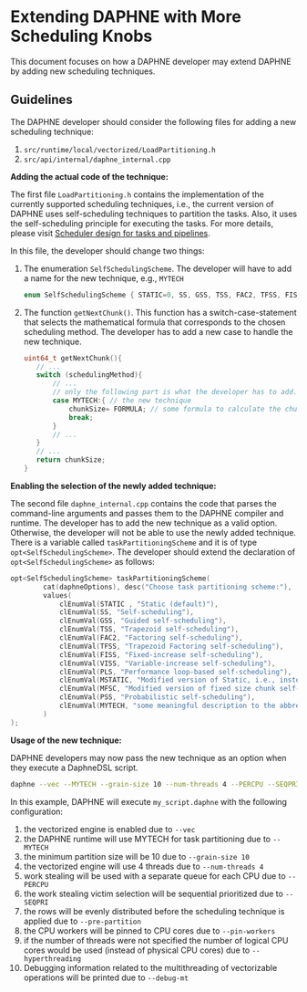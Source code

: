 <!--
Copyright 2021 The DAPHNE Consortium

Licensed under the Apache License, Version 2.0 (the "License");
you may not use this file except in compliance with the License.
You may obtain a copy of the License at

    http://www.apache.org/licenses/LICENSE-2.0

Unless required by applicable law or agreed to in writing, software
distributed under the License is distributed on an "AS IS" BASIS,
WITHOUT WARRANTIES OR CONDITIONS OF ANY KIND, either express or implied.
See the License for the specific language governing permissions and
limitations under the License.
-->

# Extending DAPHNE with More Scheduling Knobs

This document focuses on how a DAPHNE developer may extend DAPHNE by adding new scheduling techniques.

## Guidelines

The DAPHNE developer should consider the following files for adding a new scheduling technique:

1. `src/runtime/local/vectorized/LoadPartitioning.h`
1. `src/api/internal/daphne_internal.cpp`

**Adding the actual code of the technique:**

The first file `LoadPartitioning.h` contains the implementation of the currently supported scheduling techniques, i.e., the current version of DAPHNE uses self-scheduling techniques to partition the tasks. Also, it uses the self-scheduling principle for executing the tasks.
For more details, please visit [Scheduler design for tasks and pipelines](https://daphne-eu.eu/wp-content/uploads/2021/11/Deliverable-5.1-fin.pdf).

In this file, the developer should change two things:

1. The enumeration `SelfSchedulingScheme`. The developer will have to add a name for the new technique, e.g., `MYTECH`

    ```cpp
    enum SelfSchedulingScheme { STATIC=0, SS, GSS, TSS, FAC2, TFSS, FISS, VISS, PLS, MSTATIC, MFSC, PSS, MYTECH };
    ```

1. The function `getNextChunk()`. This function has a switch-case-statement that selects the mathematical formula that corresponds to the chosen scheduling method. The developer has to add a new case to handle the new technique.

    ```cpp
    uint64_t getNextChunk(){
       // ...
       switch (schedulingMethod){
           // ...
           // only the following part is what the developer has to add. The rest remains the same
           case MYTECH:{ // the new technique
               chunkSize= FORMULA; // some formula to calculate the chunk size (partition size)
               break; 
           }
           // ...
       }
       // ...
       return chunkSize;
    }
    ```

**Enabling the selection of the newly added technique:**

The second file `daphne_internal.cpp` contains the code that parses the command-line arguments and passes them to the DAPHNE compiler and runtime. The developer has to add the new technique as a valid option. Otherwise, the developer will not be able to use the newly added technique.
There is a variable called `taskPartitioningScheme` and it is of type `opt<SelfSchedulingScheme>`.
The developer should extend the declaration of `opt<SelfSchedulingScheme>` as follows:

```cpp
opt<SelfSchedulingScheme> taskPartitioningScheme(
        cat(daphneOptions), desc("Choose task partitioning scheme:"),
        values(
            clEnumVal(STATIC , "Static (default)"),
            clEnumVal(SS, "Self-scheduling"),
            clEnumVal(GSS, "Guided self-scheduling"),
            clEnumVal(TSS, "Trapezoid self-scheduling"),
            clEnumVal(FAC2, "Factoring self-scheduling"),
            clEnumVal(TFSS, "Trapezoid Factoring self-scheduling"),
            clEnumVal(FISS, "Fixed-increase self-scheduling"),
            clEnumVal(VISS, "Variable-increase self-scheduling"),
            clEnumVal(PLS, "Performance loop-based self-scheduling"),
            clEnumVal(MSTATIC, "Modified version of Static, i.e., instead of n/p, it uses n/(4*p) where n is number of tasks and p is number of threads"),
            clEnumVal(MFSC, "Modified version of fixed size chunk self-scheduling, i.e., MFSC does not require profiling information as FSC"),
            clEnumVal(PSS, "Probabilistic self-scheduling"),
            clEnumVal(MYTECH, "some meaningful description to the abbreviation of the new technique")
        )
); 
```

**Usage of the new technique:**

DAPHNE developers may now pass the new technique as an option when they execute a DaphneDSL script.

```bash
daphne --vec --MYTECH --grain-size 10 --num-threads 4 --PERCPU --SEQPRI --hyperthreading --debug-mt my_script.daphne
```

In this example, DAPHNE will execute `my_script.daphne`  with the following configuration:

1. the vectorized engine is enabled due to `--vec`
1. the DAPHNE runtime will use MYTECH for task partitioning due to `--MYTECH`
1. the minimum partition size will be 10 due to `--grain-size 10`
1. the vectorized engine will use 4 threads due to `--num-threads 4`
1. work stealing will be used with a separate queue for each CPU due to `--PERCPU`
1. the work stealing victim selection will be sequential prioritized due to `--SEQPRI`
1. the rows will be evenly distributed before the scheduling technique is applied due to `--pre-partition`
1. the CPU workers will be pinned to CPU cores due to `--pin-workers`
1. if the number of threads were not specified the number of logical CPU cores would be used (instead of physical CPU cores) due to `--hyperthreading`
1. Debugging information related to the multithreading of vectorizable operations will be printed due to `--debug-mt`
